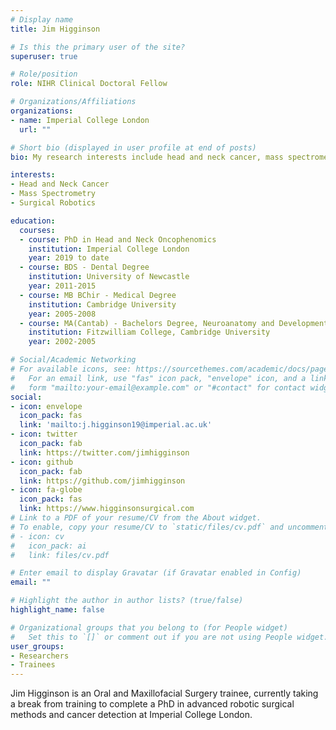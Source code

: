 ```yaml
---
# Display name
title: Jim Higginson

# Is this the primary user of the site?
superuser: true

# Role/position
role: NIHR Clinical Doctoral Fellow

# Organizations/Affiliations
organizations:
- name: Imperial College London
  url: ""

# Short bio (displayed in user profile at end of posts)
bio: My research interests include head and neck cancer, mass spectrometry and surgical robotics

interests:
- Head and Neck Cancer
- Mass Spectrometry 
- Surgical Robotics

education:
  courses:
  - course: PhD in Head and Neck Oncophenomics
    institution: Imperial College London
    year: 2019 to date
  - course: BDS - Dental Degree
    institution: University of Newcastle
    year: 2011-2015
  - course: MB BChir - Medical Degree
    institution: Cambridge University
    year: 2005-2008
  - course: MA(Cantab) - Bachelors Degree, Neuroanatomy and Development
    institution: Fitzwilliam College, Cambridge University
    year: 2002-2005

# Social/Academic Networking
# For available icons, see: https://sourcethemes.com/academic/docs/page-builder/#icons
#   For an email link, use "fas" icon pack, "envelope" icon, and a link in the
#   form "mailto:your-email@example.com" or "#contact" for contact widget.
social:
- icon: envelope
  icon_pack: fas
  link: 'mailto:j.higginson19@imperial.ac.uk'
- icon: twitter
  icon_pack: fab
  link: https://twitter.com/jimhigginson
- icon: github
  icon_pack: fab
  link: https://github.com/jimhigginson
- icon: fa-globe
  icon_pack: fas
  link: https://www.higginsonsurgical.com
# Link to a PDF of your resume/CV from the About widget.
# To enable, copy your resume/CV to `static/files/cv.pdf` and uncomment the lines below.
# - icon: cv
#   icon_pack: ai
#   link: files/cv.pdf

# Enter email to display Gravatar (if Gravatar enabled in Config)
email: ""

# Highlight the author in author lists? (true/false)
highlight_name: false

# Organizational groups that you belong to (for People widget)
#   Set this to `[]` or comment out if you are not using People widget.
user_groups:
- Researchers
- Trainees
---
```


Jim Higginson is an Oral and Maxillofacial Surgery trainee, currently taking a break from training to complete a PhD in advanced robotic surgical methods and cancer detection at Imperial College London.
